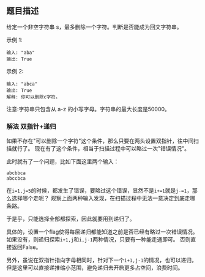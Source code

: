 ## 题目描述
给定一个非空字符串 s，最多删除一个字符。判断是否能成为回文字符串。

示例 1:
```
输入: "aba"
输出: True
```
示例 2:
```
输入: "abca"
输出: True
解释: 你可以删除c字符。
```
注意:字符串只包含从 a-z 的小写字母。字符串的最大长度是50000。

### 解法 双指针+递归
如果不存在"可以删除一个字符"这个条件，那么只要在两头设置双指针，往中间扫描就行了。
现在有了这个条件，相当于扫描过程中可以略过一次"错误情况"。

此时就有了一个问题，比如下面这里两个输入：
```text
abcbbca
abccbca
```
在`i=1,j=5`的时候，都发生了错误，要略过这个错误，显然不是`i+=1`就是`j-=1`，那么选择哪个走呢？
观察上面两种输入发现，在扫描过程中无法一意决定到底走哪条路。

于是乎，只能选择全部都探索，因此就要用到递归了。

具体的，设置一个flag使得每层递归都能知道之前是否已经有略过一次错误情况。如果没有，则递归探索`i+1,j`和`i,j-1`两种情况，只要有一种能走通即可。
否则直接返回False。

另外，虽说在双指针指向字母相同时，针对下一个`i+1,j-1`的情况，也可以递归，但是这里可以直接递推缩小范围，避免递归去开启更多占空间，浪费时间。